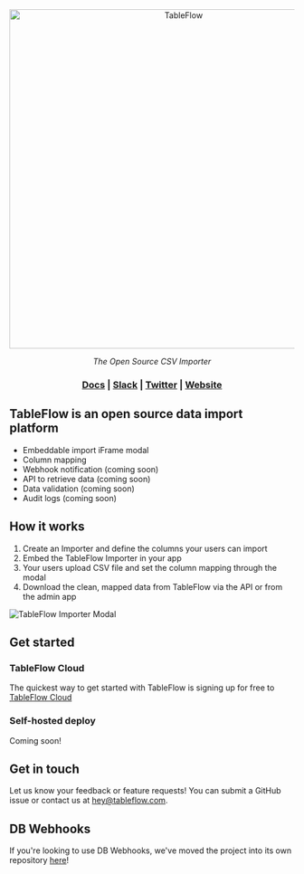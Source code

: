 <div align="center">
<a href="https://tableflow.com"><img src="https://tableflow-assets-cdn.s3.amazonaws.com/TableFlow-readme-header.png" width="600" alt="TableFlow"></a>

<em>The Open Source CSV Importer</em>

<h3>
    <a href="https://tableflow.com/docs">Docs</a> |
    <a href="https://join.slack.com/t/tableflow/shared_invite/zt-1psu47idh-vnItf_BaWcIWih8flGZ0fw">Slack</a> |
    <a href="https://twitter.com/tableflow">Twitter</a> |
    <a href="https://tableflow.com">Website</a> 
</h3>

</div>

## TableFlow is an open source data import platform

* Embeddable import iFrame modal
* Column mapping
* Webhook notification (coming soon)
* API to retrieve data (coming soon)
* Data validation (coming soon)
* Audit logs (coming soon)

## How it works

1. Create an Importer and define the columns your users can import
2. Embed the TableFlow Importer in your app
3. Your users upload CSV file and set the column mapping through the modal
4. Download the clean, mapped data from TableFlow via the API or from the admin app

![TableFlow Importer Modal](https://tableflow-assets-cdn.s3.amazonaws.com/importer-modal-20230613b.png)

## Get started

### TableFlow Cloud

The quickest way to get started with TableFlow is signing up for free to [TableFlow Cloud](https://app.tableflow.com/signup)

### Self-hosted deploy

Coming soon!

## Get in touch
Let us know your feedback or feature requests! You can submit a GitHub issue or contact us
at [hey@tableflow.com](mailto:hey@tableflow.com).

## DB Webhooks

If you're looking to use DB Webhooks, we've moved the project into its own repository [here](https://github.com/tableflowhq/db-webhooks)!
